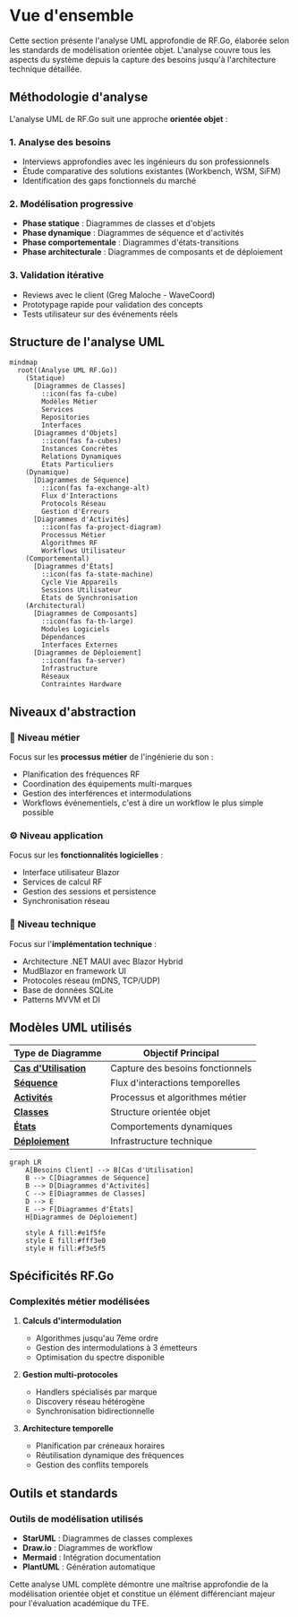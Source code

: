 # Vue d'ensemble

Cette section présente l'analyse UML approfondie de RF.Go, élaborée selon les standards de modélisation orientée objet. L'analyse couvre tous les aspects du système depuis la capture des besoins jusqu'à l'architecture technique détaillée.

## Méthodologie d'analyse

L'analyse UML de RF.Go suit une approche **orientée objet** :

### 1. **Analyse des besoins**

- Interviews approfondies avec les ingénieurs du son professionnels
- Étude comparative des solutions existantes (Workbench, WSM, SiFM)
- Identification des gaps fonctionnels du marché

### 2. **Modélisation progressive**

- **Phase statique** : Diagrammes de classes et d'objets
- **Phase dynamique** : Diagrammes de séquence et d'activités
- **Phase comportementale** : Diagrammes d'états-transitions
- **Phase architecturale** : Diagrammes de composants et de déploiement

### 3. **Validation itérative**

- Reviews avec le client (Greg Maloche - WaveCoord)
- Prototypage rapide pour validation des concepts
- Tests utilisateur sur des événements réels

## Structure de l'analyse UML

```mermaid
mindmap
  root((Analyse UML RF.Go))
    (Statique)
      [Diagrammes de Classes]
        ::icon(fas fa-cube)
        Modèles Métier
        Services
        Repositories
        Interfaces
      [Diagrammes d'Objets]
        ::icon(fas fa-cubes)
        Instances Concrètes
        Relations Dynamiques
        États Particuliers
    (Dynamique)
      [Diagrammes de Séquence]
        ::icon(fas fa-exchange-alt)
        Flux d'Interactions
        Protocols Réseau
        Gestion d'Erreurs
      [Diagrammes d'Activités]
        ::icon(fas fa-project-diagram)
        Processus Métier
        Algorithmes RF
        Workflows Utilisateur
    (Comportemental)
      [Diagrammes d'États]
        ::icon(fas fa-state-machine)
        Cycle Vie Appareils
        Sessions Utilisateur
        États de Synchronisation
    (Architectural)
      [Diagrammes de Composants]
        ::icon(fas fa-th-large)
        Modules Logiciels
        Dépendances
        Interfaces Externes
      [Diagrammes de Déploiement]
        ::icon(fas fa-server)
        Infrastructure
        Réseaux
        Contraintes Hardware
```

## Niveaux d'abstraction

### 🎯 **Niveau métier**

Focus sur les **processus métier** de l'ingénierie du son :

- Planification des fréquences RF
- Coordination des équipements multi-marques
- Gestion des interférences et intermodulations
- Workflows événementiels, c'est à dire un workflow le plus simple possible

### ⚙️ **Niveau application**

Focus sur les **fonctionnalités logicielles** :

- Interface utilisateur Blazor
- Services de calcul RF
- Gestion des sessions et persistence
- Synchronisation réseau

### 🔧 **Niveau technique**

Focus sur l'**implémentation technique** :

- Architecture .NET MAUI avec Blazor Hybrid
- MudBlazor en framework UI
- Protocoles réseau (mDNS, TCP/UDP)
- Base de données SQLite
- Patterns MVVM et DI

## Modèles UML utilisés

| Type de Diagramme | Objectif Principal
|-------------------|-------------------
| **[Cas d'Utilisation](./use-cases/overview.md)** | Capture des besoins fonctionnels
| **[Séquence](./sequence-diagrams.md)** | Flux d'interactions temporelles
| **[Activités](./activity-diagrams.md)** | Processus et algorithmes métier
| **[Classes](./class-diagrams.md)** | Structure orientée objet
| **[États](./state-diagrams.md)** | Comportements dynamiques
| **[Déploiement](./deployment-diagrams.md)** | Infrastructure technique

```mermaid
graph LR
    A[Besoins Client] --> B[Cas d'Utilisation]
    B --> C[Diagrammes de Séquence]
    B --> D[Diagrammes d'Activités]
    C --> E[Diagrammes de Classes]
    D --> E
    E --> F[Diagrammes d'États]
    H[Diagrammes de Déploiement]
    
    style A fill:#e1f5fe
    style E fill:#fff3e0
    style H fill:#f3e5f5
```

## Spécificités RF.Go

### Complexités métier modélisées

1. **Calculs d'intermodulation**
   - Algorithmes jusqu'au 7ème ordre
   - Gestion des intermodulations à 3 émetteurs
   - Optimisation du spectre disponible

2. **Gestion multi-protocoles**
   - Handlers spécialisés par marque
   - Discovery réseau hétérogène
   - Synchronisation bidirectionnelle

3. **Architecture temporelle**
   - Planification par créneaux horaires
   - Réutilisation dynamique des fréquences
   - Gestion des conflits temporels

## Outils et standards

### Outils de modélisation utilisés

- **StarUML** : Diagrammes de classes complexes
- **Draw.io** : Diagrammes de workflow
- **Mermaid** : Intégration documentation
- **PlantUML** : Génération automatique

Cette analyse UML complète démontre une maîtrise approfondie de la modélisation orientée objet et constitue un élément différenciant majeur pour l'évaluation académique du TFE.
